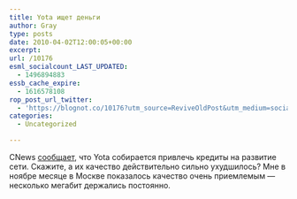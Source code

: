 ```yaml
---
title: Yota ищет деньги
author: Gray
type: posts
date: 2010-04-02T12:00:05+00:00
excerpt:
url: /10176
esml_socialcount_LAST_UPDATED:
  - 1496894883
essb_cache_expire:
  - 1616578108
rop_post_url_twitter:
  - 'https://blognot.co/10176?utm_source=ReviveOldPost&utm_medium=social&utm_campaign=ReviveOldPost'
categories:
  - Uncategorized

---
```








CNews <a href="http://cnews.ru/news/top/index.shtml?2010/04/02/385251" target="_blank">сообщает</a>, что Yota собирается привлечь кредиты на развитие сети. Скажите, а их качество действительно сильно ухудшилось? Мне в ноябре месяце в Москве показалось качество очень приемлемым — несколько мегабит держались постоянно.